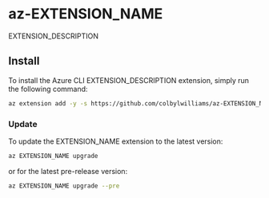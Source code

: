 # az-EXTENSION_NAME

EXTENSION_DESCRIPTION

## Install

To install the Azure CLI EXTENSION_DESCRIPTION extension, simply run the following command:

```sh
az extension add -y -s https://github.com/colbylwilliams/az-EXTENSION_NAME/releases/latest/download/EXTENSION_NAME-0.0.1-py3-none-any.whl
```

### Update

To update the EXTENSION_NAME extension to the latest version:

```sh
az EXTENSION_NAME upgrade
```

or for the latest pre-release version:

```sh
az EXTENSION_NAME upgrade --pre
```

